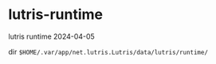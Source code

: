 # lutris-runtime
lutris runtime 2024-04-05

dir `$HOME/.var/app/net.lutris.Lutris/data/lutris/runtime/`
